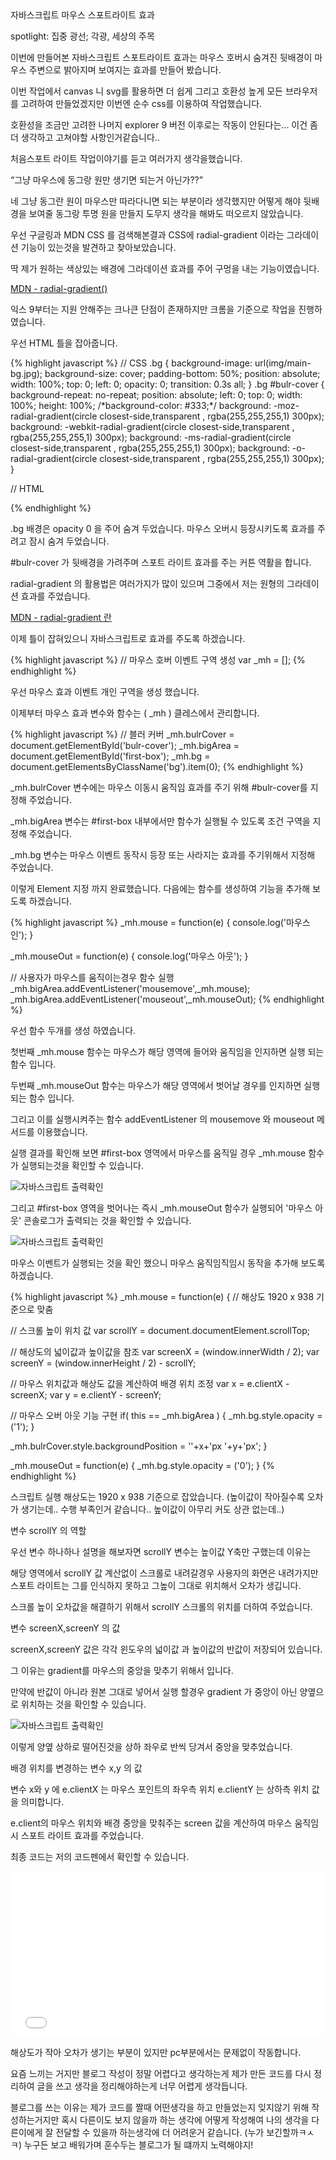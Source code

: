 <div class="box">
  <div class="small-title">자바스크립트 마우스 스포트라이트 효과</div>
  <p>spotlight: 집중 광선; 각광, 세상의 주목</p>
  <p>이번에 만들어본 자바스크립트 스포트라이트 효과는 마우스 호버시 숨겨진 뒷배경이 마우스 주변으로 밝아지며 보여지는 효과를 만들어 봤습니다.</p>
  <p>이번 작업에서 canvas 니 svg를 활용하면 더 쉽게 그리고 호환성 높게 모든 브라우저를 고려하여 만들었겠지만 이번엔 순수 css를 이용하여 작업했습니다.</p>
  <p>호환성을 조금만 고려한 나머지 explorer 9 버전 이후로는 작동이 안된다는... 이건 좀더 생각하고 고쳐야할 사항인거같습니다..</p>
</div>

<div class="box">
  <p>처음스포트 라이트 작업이야기를 듣고 여러가지 생각을했습니다.</p>
  <p><q>그냥 마우스에 동그랑 원만 생기면 되는거 아닌가??</q></p>
  <p>네 그냥 동그란 원이 마우스만 따라다니면 되는 부분이라 생각했지만 어떻게 해야 뒷배경을 보여줄 동그랑 투명 원을 만들지 도무지 생각을 해봐도 떠오르지 않았습니다.</p>
  <p>우선 구글링과 MDN CSS 를 검색해본결과 CSS에 radial-gradient 이라는 그라데이션 기능이 있는것을 발견하고 찾아보았습니다.</p>
  <p>딱 제가 원하는 색상있는 배경에 그라데이션 효과를 주어 구멍을 내는 기능이였습니다.</p>
  <div class="pro-txt">
   <a href="https://developer.mozilla.org/en-US/docs/Web/CSS/radial-gradient" target="_balnk">MDN - radial-gradient()</a>
  </div>
  <p>익스 9부터는 지원 안해주는 크나큰 단점이 존재하지만 크롬을 기준으로 작업을 진행하였습니다.</p>
</div>

<div class="box">
  <p>우선 HTML 틀을 잡아줍니다.</p>
{% highlight javascript %}
// CSS
.bg {
	background-image: url(img/main-bg.jpg);
	background-size: cover;
	padding-bottom: 50%;    
	position: absolute;
    width: 100%;
    top: 0;
    left: 0;
	opacity: 0;
	transition: 0.3s all;
}
.bg #bulr-cover {
	background-repeat: no-repeat;
	position: absolute;
	left: 0;
	top: 0;
	width: 100%;
	height: 100%;
	/*background-color: #333;*/
	background: -moz-radial-gradient(circle closest-side,transparent , rgba(255,255,255,1) 300px);
	background: -webkit-radial-gradient(circle closest-side,transparent , rgba(255,255,255,1) 300px);
	background: -ms-radial-gradient(circle closest-side,transparent , rgba(255,255,255,1) 300px);
	background: -o-radial-gradient(circle closest-side,transparent , rgba(255,255,255,1) 300px);
}

// HTML 
<div id="first-box" class="big-box">	
	<div class="bg">
		<div id="bulr-cover"></div>
	</div>
</div>
{% endhighlight %}

<p>.bg 배경은 opacity 0 을 주어 숨겨 두었습니다. 마우스 오버시 등장시키도록 효과를 주려고 잠시 숨겨 두었습니다.</p>
<p>#bulr-cover 가 뒷배경을 가려주며 스포트 라이트 효과를 주는 커튼 역활을 합니다.</p>
<p>radial-gradient 의 활용법은 여러가지가 많이 있으며 그중에서 저는 원형의 그라데이션 효과를 주었습니다.</p>

<div class="pro-txt">
  <a href="https://developer.mozilla.org/en-US/docs/Web/CSS/radial-gradient" target="_balnk">MDN - radial-gradient 란</a>
</div>

<p>이제 틀이 잡혀있으니 자바스크립트로 효과를 주도록 하겠습니다.</p>
</div>

<div class="box">
{% highlight javascript %} 
// 마우스 호버 이벤트 구역 생성
var _mh = [];
{% endhighlight %}
  <p>우선 마우스 효과 이벤트 개인 구역을 생성 했습니다.</p>
  <p>이제부터 마우스 효과 변수와 함수는 ( _mh ) 클레스에서 관리합니다.</p>
</div>

<div class="box">
  
{% highlight javascript %}
// 블러 커버
_mh.bulrCover = document.getElementById('bulr-cover');
_mh.bigArea = document.getElementById('first-box');
_mh.bg = document.getElementsByClassName('bg').item(0);
{% endhighlight %}

  <p>_mh.bulrCover 변수에는 마우스 이동시 움직임 효과를 주기 위해 #bulr-cover를 지정해 주었습니다.</p>
  <p>_mh.bigArea 변수는 #first-box 내부에서만 함수가 실행될 수 있도록 조건 구역을 지정해 주었습니다.</p>
  <p>_mh.bg 변수는 마우스 이벤트 동작시 등장 또는 사라지는 효과를 주기위해서 지정해 주었습니다.</p>
  <p>이렇게 Element 지정 까지 완료했습니다. 다음에는 함수를 생성하여 기능을 추가해 보도록 하겠습니다.</p>
</div>

<div class="box">
{% highlight javascript %}
_mh.mouse = function(e) {
  console.log('마우스 인');
}

_mh.mouseOut = function(e) {
  console.log('마우스 아웃');
}

// 사용자가 마우스를 움직이는경우 함수 실행
_mh.bigArea.addEventListener('mousemove',_mh.mouse);
_mh.bigArea.addEventListener('mouseout',_mh.mouseOut);
{% endhighlight %}

<p>우선 함수 두개를 생성 하였습니다.</p>
<p>첫번째 _mh.mouse 함수는 마우스가 해당 영역에 들어와 움직임을 인지하면 실행 되는 함수 입니다.</p>
<p>두번째 _mh.mouseOut 함수는 마우스가 해당 영역에서 벗어날 경우를 인지하면 실행되는 함수 입니다.</p>
<p>그리고 이를 실행시켜주는 함수 addEventListener 의 mousemove 와 mouseout 메서드를 이용했습니다.</p>
<p>실행 결과를 확인해 보면 #first-box 영역에서 마우스를 움직일 경우 _mh.mouse 함수가 실행되는것을 확인할 수 있습니다.</p>

<div class="img-box">
  <img src="{{ site.baseurl }}/static/img/post/2018-11-25-1.png" alt="자바스크립트 출력확인" />
</div>

<p>그리고 #first-box 영역을 벗어나는 즉시 _mh.mouseOut 함수가 실행되어 '마우스 아웃' 콘솔로그가 출력되는 것을 확인할 수 있습니다.</p>
<div class="img-box">
  <img src="{{ site.baseurl }}/static/img/post/2018-11-25-2.png" alt="자바스크립트 출력확인" />
</div>
<p>마우스 이벤트가 실행되는 것을 확인 했으니 마우스 움직임직임시 동작을 추가해 보도록 하겠습니다.</p>
</div>

<div class="box">
{% highlight javascript %}
_mh.mouse = function(e) {
// 해상도 1920 x 938 기준으로 맞춤

// 스크롤 높이 위치 값
var scrollY = document.documentElement.scrollTop;

// 해상도의 넓이값과 높이값을 참조
var screenX = (window.innerWidth / 2);
var screenY = (window.innerHeight / 2) - scrollY;

// 마우스 위치값과 해상도 값을 계산하여 배경 위치 조정
var x = e.clientX - screenX;
var y = e.clientY - screenY;


// 마우스 오버 아웃 기능 구현
if( this == _mh.bigArea ) {
	_mh.bg.style.opacity = ('1');
}

_mh.bulrCover.style.backgroundPosition = ''+x+'px '+y+'px';
}

_mh.mouseOut = function(e) {
_mh.bg.style.opacity = ('0');
}
{% endhighlight %}

<p>스크립트 실행 해상도는 1920 x 938 기준으로 잡았습니다. (높이값이 작아질수록 오차가 생기는데.. 수행 부족인거 같습니다.. 높이값이 아무리 커도 상관 없는데..)</p>

<div class="small-title">변수 scrollY 의 역할</div>
<p>우선 변수 하나하나 설명을 해보자면 scrollY 변수는 높이값 Y축만 구했는데 이유는</p>
<p>해당 영역에서 scrollY 값 계산없이 스크롤로 내려갈경우 사용자의 화면은 내려가지만 스포트 라이트는 그를 인식하지 못하고 그높이 그대로 위치해서 오차가 생깁니다.</p>
<p>스크롤 높이 오차값을 해결하기 위해서 scrollY 스크롤의 위치를 더하여 주었습니다.</p>

<div class="small-title">변수 screenX,screenY 의 값</div>
<p>screenX,screenY 값은 각각 윈도우의 넓이값 과 높이값의 반값이 저장되어 있습니다.</p>
<p>그 이유는 gradient를 마우스의 중앙을 맞추기 위해서 입니다.</p>
<p>만약에 반값이 아니라 원본 그대로 넣어서 실행 할경우 gradient 가 중앙이 아닌 양옆으로 위치하는 것을 확인할 수 있습니다.</p>
<div class="img-box">
  <img src="{{ site.baseurl }}/static/img/post/2018-11-25-3.png" alt="자바스크립트 출력확인" />
</div>
<p>이렇게 양옆 상하로 떨어진것을 상하 좌우로 반씩 당겨서 중앙을 맞추었습니다.</p>

<div class="small-title">배경 위치를 변경하는 변수 x,y 의 값</div>
<p>변수 x와 y 에 e.clientX 는 마우스 포인트의 좌우측 위치 e.clientY 는 상하측 위치 값을 의미합니다.</p>
<p>e.client의 마우스 위치와 배경 중앙을 맞춰주는 screen 값을 계산하여 마우스 움직임시 스포트 라이트 효과를 주었습니다.</p>
</div>

<div class="box">
<p>최종 코드는 저의 코드펜에서 확인할 수 있습니다.</p>
<iframe height='265' scrolling='no' title='Note 자바스크립트 마우스 스포트라이트 효과' src='//codepen.io/alalstjr/embed/pQjWbQ/?height=265&theme-id=0&default-tab=js,result' frameborder='no' allowtransparency='true' allowfullscreen='true' style='width: 100%;'>See the Pen <a href='https://codepen.io/alalstjr/pen/pQjWbQ/'>Note 자바스크립트 마우스 스포트라이트 효과</a> by alalstjr (<a href='https://codepen.io/alalstjr'>@alalstjr</a>) on <a href='https://codepen.io'>CodePen</a>.
</iframe>
<p>해상도가 작아 오차가 생기는 부분이 있지만 pc부분에서는 문제없이 작동합니다.</p>
<p>요즘 느끼는 거지만 블로그 작성이 정말 어렵다고 생각하는게 제가 만든 코드를 다시 정리하여 글을 쓰고 생각을 정리해야하는게 너무 어렵게 생각듭니다. </p>
	<p>블로그를 쓰는 이유는 제가 코드를 짤때 어떤생각을 하고 만들었는지 잊지않기 위해 작성하는거지만 혹시 다른이도 보지 않을까 하는 생각에 어떻게 작성해여 나의 생각을 다른이에게 잘 전달할 수 있을까 하는생각에 더 어려운거 같습니다. (누가 보긴할까ㅋㅅㅋ) 누구든 보고 배워가며 훈수두는 블로그가 될 떄까지 노력해야지!</p>
</div>

